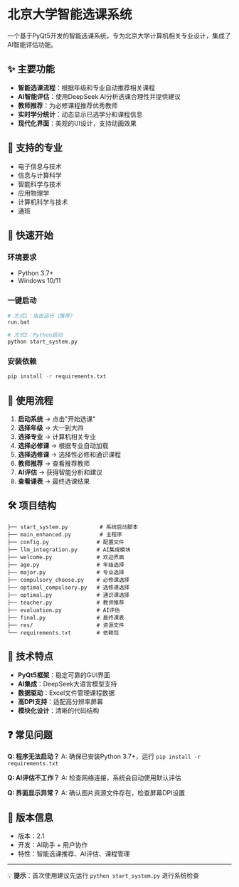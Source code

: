 # 北京大学智能选课系统

一个基于PyQt5开发的智能选课系统，专为北京大学计算机相关专业设计，集成了AI智能评估功能。

## ✨ 主要功能

- **智能选课流程**：根据年级和专业自动推荐相关课程
- **AI智能评估**：使用DeepSeek AI分析选课合理性并提供建议
- **教师推荐**：为必修课程推荐优秀教师
- **实时学分统计**：动态显示已选学分和课程信息
- **现代化界面**：美观的UI设计，支持动画效果

## 🎯 支持的专业

- 电子信息与技术
- 信息与计算科学  
- 智能科学与技术
- 应用物理学
- 计算机科学与技术
- 通班

## 🚀 快速开始

### 环境要求
- Python 3.7+
- Windows 10/11

### 一键启动
```bash
# 方式1：双击运行（推荐）
run.bat

# 方式2：Python启动
python start_system.py
```

### 安装依赖
```bash
pip install -r requirements.txt
```

## 📖 使用流程

1. **启动系统** → 点击"开始选课"
2. **选择年级** → 大一到大四
3. **选择专业** → 计算机相关专业
4. **选择必修课** → 根据专业自动加载
5. **选择选修课** → 选择性必修和通识课程
6. **教师推荐** → 查看推荐教师
7. **AI评估** → 获得智能分析和建议
8. **查看课表** → 最终选课结果

## 🛠️ 项目结构

```
├── start_system.py          # 系统启动脚本
├── main_enhanced.py         # 主程序
├── config.py               # 配置文件
├── llm_integration.py      # AI集成模块
├── welcome.py              # 欢迎界面
├── age.py                  # 年级选择
├── major.py                # 专业选择
├── compulsory_choose.py    # 必修课选择
├── optimal_compulsory.py   # 选修课选择
├── optimal.py              # 通识课选择
├── teacher.py              # 教师推荐
├── evaluation.py           # AI评估
├── final.py                # 最终课表
├── res/                    # 资源文件
└── requirements.txt        # 依赖包
```

## 🔧 技术特点

- **PyQt5框架**：稳定可靠的GUI界面
- **AI集成**：DeepSeek大语言模型支持
- **数据驱动**：Excel文件管理课程数据
- **高DPI支持**：适配高分辨率屏幕
- **模块化设计**：清晰的代码结构

## ❓ 常见问题

**Q: 程序无法启动？**
A: 确保已安装Python 3.7+，运行 `pip install -r requirements.txt`

**Q: AI评估不工作？**
A: 检查网络连接，系统会自动使用默认评估

**Q: 界面显示异常？**
A: 确认图片资源文件存在，检查屏幕DPI设置

## 📝 版本信息

- 版本：2.1
- 开发：AI助手 + 用户协作
- 特性：智能选课推荐、AI评估、课程管理

---

💡 **提示**：首次使用建议先运行 `python start_system.py` 进行系统检查 